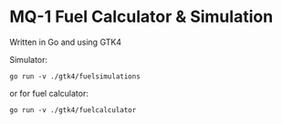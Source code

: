 # MQ-1 Fuel Calculator & Simulation

Written in Go and using GTK4

Simulator:

```go run -v ./gtk4/fuelsimulations```

or for fuel calculator:

```go run -v ./gtk4/fuelcalculator```